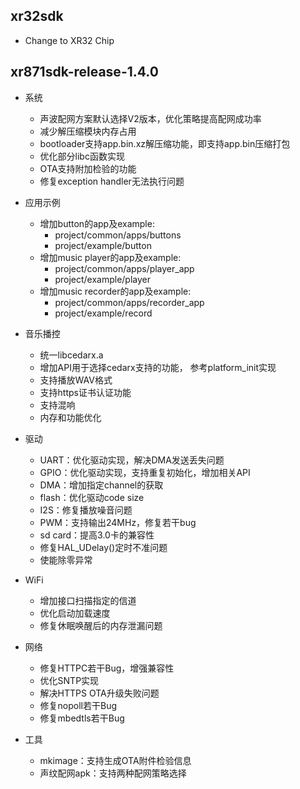 ## xr32sdk
* Change to XR32 Chip

## xr871sdk-release-1.4.0
* 系统
	* 声波配网方案默认选择V2版本，优化策略提高配网成功率
	* 减少解压缩模块内存占用
	* bootloader支持app.bin.xz解压缩功能，即支持app.bin压缩打包
	* 优化部分libc函数实现
	* OTA支持附加检验的功能
	* 修复exception handler无法执行问题
* 应用示例
	* 增加button的app及example:
    	* project/common/apps/buttons
    	* project/example/button
	* 增加music player的app及example:
    	* project/common/apps/player_app
    	* project/example/player
	* 增加music recorder的app及example:
    	* project/common/apps/recorder_app
    	* project/example/record
* 音乐播控
	* 统一libcedarx.a
	* 增加API用于选择cedarx支持的功能， 参考platform_init实现
	* 支持播放WAV格式
	* 支持https证书认证功能
	* 支持混响
	* 内存和功能优化

* 驱动
	* UART：优化驱动实现，解决DMA发送丢失问题
	* GPIO：优化驱动实现，支持重复初始化，增加相关API
	* DMA：增加指定channel的获取
	* flash：优化驱动code size
	* I2S：修复播放噪音问题
	* PWM：支持输出24MHz，修复若干bug
	* sd card：提高3.0卡的兼容性
	* 修复HAL_UDelay()定时不准问题
	* 使能除零异常

* WiFi
	* 增加接口扫描指定的信道
	* 优化启动加载速度
	* 修复休眠唤醒后的内存泄漏问题

* 网络
	* 修复HTTPC若干Bug，增强兼容性
	* 优化SNTP实现
	* 解决HTTPS OTA升级失败问题
	* 修复nopoll若干Bug
	* 修复mbedtls若干Bug

* 工具
	* mkimage：支持生成OTA附件检验信息
	* 声纹配网apk：支持两种配网策略选择
